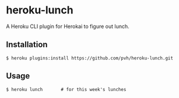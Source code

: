 # heroku-lunch

A Heroku CLI plugin for Herokai to figure out lunch.

## Installation

```
$ heroku plugins:install https://github.com/pvh/heroku-lunch.git
```

## Usage

```
$ heroku lunch       # for this week's lunches
```
